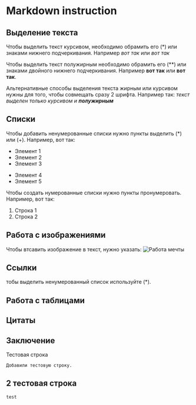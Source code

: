 # Markdown instruction

## Выделение текста

Чтобы выделить текст курсивом, необходимо обрамить его (*) или знаками нижнего подчеркивания. Например *вот так* или _вот так_

Чтобы выделить текст полужирным необходимо обрамить его (**) или знаками двойного нижнего подчеркивания. Например **вот так** или __вот так__.

Альтернативные способы выделения текста жирным или курсивом нужны для того, чтобы совмещать сразу 2 шрифта. Например так:
_текст выделен только курсивом и **полужирным**_

## Списки

Чтобы добавить ненумерованные списки нужно пункты выделить (*) или (+). Например, вот так:
* Элемент 1
* Элемент 2
* Элемент 3
+ Элемент 4
+ Элемент 5

Чтобы создать нумерованные списки нужно пункты пронумеровать. Например, вот так:
1. Строка 1
2. Строка 2

## Работа с изображениями

Чтобы втсавить изображение в текст, нужно указать: 
![Работа мечты](--6207310.jpeg)

## Ссылки

тобы выделить ненумерованный список используйте (*).

## Работа с таблицами

## Цитаты

## Заключение

Тестовая строка
```
Добавили тестовую строку.
```

## 2 тестовая строка

```
test
```